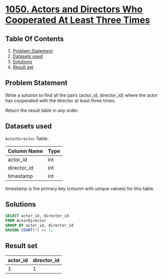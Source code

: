 # [1050. Actors and Directors Who Cooperated At Least Three Times](https://leetcode.com/problems/actors-and-directors-who-cooperated-at-least-three-times/description/)

## Table Of Contents
1. [Problem Statement](#problem-statement)
2. [Datasets used](#datasets-used)
3. [Solutions](#solutions)
4. [Result set](#result-set)

## Problem Statement

Write a solution to find all the pairs (actor_id, director_id) where the actor has cooperated with the director at least three times.

Return the result table in any order.

## Datasets used

```ActorDirector``` Table:

| Column Name | Type    |
| ----------- | ------- |
| actor_id    | int     |
| director_id | int     |
| timestamp   | int     |

timestamp is the primary key (column with unique values) for this table.

## Solutions

```sql
SELECT actor_id, director_id
FROM ActorDirector
GROUP BY actor_id, director_id
HAVING COUNT(*) >= 3;
```

## Result set

| actor_id | director_id |
| -------- | ----------- |
| 1        | 1           |